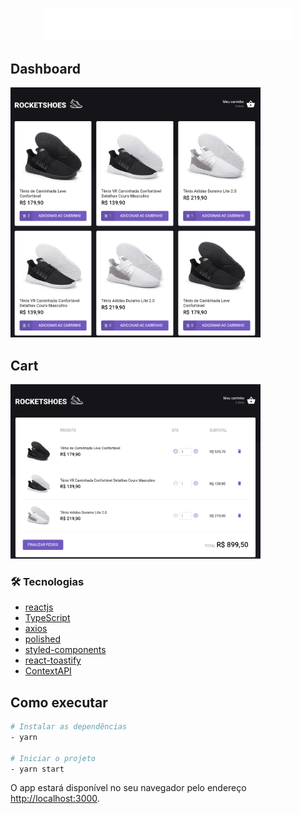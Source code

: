 
<p align="center" bg_color=rgba(0,0,0,0)>
  <img alt="Desafio carrinho de compras" width="400px" src="./src/assets/images/logo.svg" />
</p>

## Dashboard
<img alt="Desafio carrinho de compras" width="400px" src="./src/assets/images/dashboard.png" />

## Cart
<img alt="Desafio carrinho de compras" width="400px" src="./src/assets/images/cart.png" />

### 🛠 Tecnologias
- [reactjs](https://pt-br.reactjs.org/)
- [TypeScript](https://www.typescriptlang.org/)
- [axios](https://axios-http.com/docs/intro)
- [polished](https://polished.js.org/)
- [styled-components](https://styled-components.com/)
- [react-toastify](https://fkhadra.github.io/react-toastify/introduction)
- [ContextAPI](https://pt-br.reactjs.org/docs/context.html)

## Como executar

```bash
# Instalar as dependências
- yarn

# Iniciar o projeto
- yarn start

```

O app estará disponível no seu navegador pelo endereço [http://localhost:3000](http://localhost:3000).
